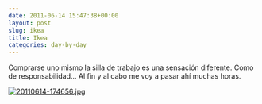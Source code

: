 ```yaml
---
date: 2011-06-14 15:47:38+00:00
layout: post
slug: ikea
title: Ikea
categories: day-by-day
---
```


Comprarse uno mismo la silla de trabajo es una sensación diferente. Como de responsabilidad... Al fin y al cabo me voy a pasar ahí muchas horas.

[![20110614-174656.jpg](http://blog.migueljulian.com/wp-content/uploads/20110614-174656.jpg)](http://blog.migueljulian.com/wp-content/uploads/20110614-174656.jpg)
